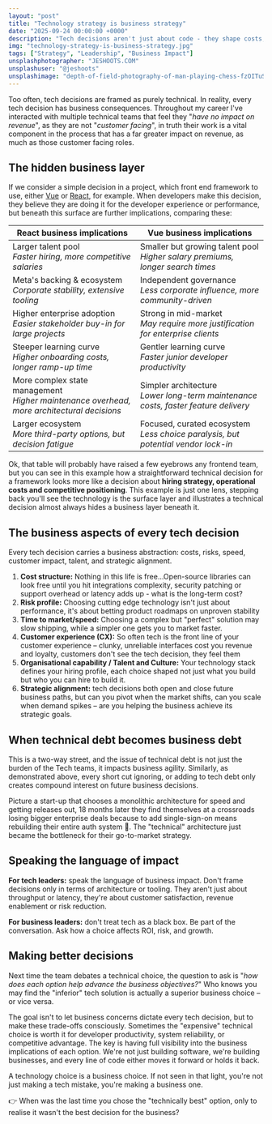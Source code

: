 ```yaml
---
layout: "post"
title: "Technology strategy is business strategy"
date: "2025-09-24 00:00:00 +0000"
description: "Tech decisions aren't just about code - they shape costs, risks, customers, and growth. This post explores why every technology choice is a business decision, and how they should be approached."
img: "technology-strategy-is-business-strategy.jpg"
tags: ["Strategy", "Leadership", "Business Impact"]
unsplashphotographer: "JESHOOTS.COM"
unsplashuser: "@jeshoots"
unsplashimage: "depth-of-field-photography-of-man-playing-chess-fzOITuS1DIQ"
---
```


Too often, tech decisions are framed as purely technical. In reality, every tech decision has business consequences. Throughout my career I've interacted with multiple technical teams that feel they "*have no impact on revenue*", as they are not "*customer facing*", in truth their work is a vital component in the process that has a far greater impact on revenue, as much as those customer facing roles.

## The hidden business layer
If we consider a simple decision in a project, which front end framework to use, either [Vue](https://vuejs.org/) or [React](https://react.dev/), for example. When developers make this decision, they believe they are doing it for the developer experience or performance, but beneath this surface are further implications, comparing these:

| React business implications																	| Vue business implications |
|-----------------------------------------------------------------------------------------------|---------------------------|
| Larger talent pool<br />*Faster hiring, more competitive salaries*							| Smaller but growing talent pool<br />*Higher salary premiums, longer search times* |
| Meta's backing & ecosystem<br />*Corporate stability, extensive tooling*						| Independent governance<br />*Less corporate influence, more community-driven* |
| Higher enterprise adoption<br />*Easier stakeholder buy-in for large projects*				| Strong in mid-market<br />*May require more justification for enterprise clients* |
| Steeper learning curve<br />*Higher onboarding costs, longer ramp-up time* 					| Gentler learning curve<br />*Faster junior developer productivity* |
| More complex state management<br />*Higher maintenance overhead, more architectural decisions*| Simpler architecture<br />*Lower long-term maintenance costs, faster feature delivery* |
| Larger ecosystem<br />*More third-party options, but decision fatigue* 						| Focused, curated ecosystem<br />*Less choice paralysis, but potential vendor lock-in* |

Ok, that table will probably have raised a few eyebrows any frontend team, but you can see in this example how a straightforward technical decision for a framework looks more like a decision about **hiring strategy, operational costs and competitive positioning**. This example is just one lens, stepping back you'll see the technology is the surface layer and illustrates a technical decision almost always hides a business layer beneath it.

## The business aspects of every tech decision
Every tech decision carries a business abstraction: costs, risks, speed, customer impact, talent, and strategic alignment.

1. **Cost structure:** Nothing in this life is free...Open-source libraries can look free until you hit integrations complexity, security patching or support overhead or latency adds up - what is the long-term cost?
2. **Risk profile:** Choosing cutting edge technology isn't just about performance, it's about betting product roadmaps on unproven stability
3. **Time to market/speed:** Choosing a complex but "perfect" solution may slow shipping, while a simpler one gets you to market faster.
4. **Customer experience (CX):** So often tech is the front line of your customer experience – clunky, unreliable interfaces cost you revenue and loyalty, customers don't see the tech decision, they feel them
5. **Organisational capability / Talent and Culture:** Your technology stack defines your hiring profile, each choice shaped not just what you build but who you can hire to build it.
6. **Strategic alignment:** tech decisions both open and close future business paths, but can you pivot when the market shifts, can you scale when demand spikes – are you helping the business achieve its strategic goals.

## When technical debt becomes business debt
This is a two-way street, and the issue of technical debt is not just the burden of the Tech teams, it impacts business agility. Similarly, as demonstrated above, every short cut ignoring, or adding to tech debt only creates compound interest on future business decisions.

Picture a start-up that chooses a monolithic architecture for speed and getting releases out, 18 months later they find themselves at a crossroads losing bigger enterprise deals because to add single-sign-on means rebuilding their entire auth system :grimacing:. The "technical" architecture just became the bottleneck for their go-to-market strategy.

## Speaking the language of impact
**For tech leaders:** speak the language of business impact. Don't frame decisions only in terms of architecture or tooling. They aren't just about throughput or latency, they're about customer satisfaction, revenue enablement or risk reduction.

**For business leaders:** don't treat tech as a black box. Be part of the conversation. Ask how a choice affects ROI, risk, and growth.

## Making better decisions
Next time the team debates a technical choice, the question to ask is "*how does each option help advance the business objectives?*" Who knows you may find the "inferior" tech solution is actually a superior business choice – or vice versa.

The goal isn't to let business concerns dictate every tech decision, but to make these trade-offs consciously. Sometimes the "expensive" technical choice is worth it for developer productivity, system reliability, or competitive advantage. The key is having full visibility into the business implications of each option. We're not just building software, we're building businesses, and every line of code either moves it forward or holds it back.

A technology choice is a business choice. If not seen in that light, you're not just making a tech mistake, you're making a business one.

:point_right: When was the last time you chose the "technically best" option, only to realise it wasn't the best decision for the business?